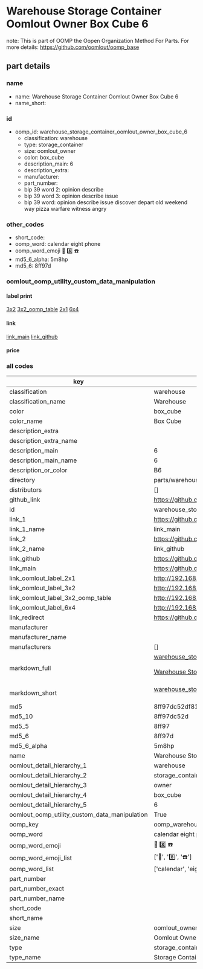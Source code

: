 # Warehouse Storage Container Oomlout Owner Box Cube 6  

note: This is part of OOMP the Oopen Organization Method For Parts. For more details: https://github.com/oomlout/oomp_base

##  part details
  







### name
* name: Warehouse Storage Container Oomlout Owner Box Cube 6
* name_short: 
### id
* oomp_id: warehouse_storage_container_oomlout_owner_box_cube_6
  * classification: warehouse
  * type: storage_container
  * size: oomlout_owner
  * color: box_cube
  * description_main: 6
  * description_extra: 
  * manufacturer: 
  * part_number: 
  * bip 39 word 2: opinion describe
  * bip 39 word 3: opinion describe issue
  * bip 39 word: opinion describe issue discover depart old weekend way pizza warfare witness angry

### other_codes
* short_code: 
* oomp_word: calendar eight phone
* oomp_word_emoji :calendar: :eight: :phone:
* md5_6_alpha: 5m8hp
* md5_6: 8ff97d






### oomlout_oomp_utility_custom_data_manipulation
#### label print
[3x2](http://192.168.1.245:1112/?label=oomp%205m8hp)
[3x2_oomp_table](http://192.168.1.108:1112/?label=oomp%205m8hp)
[2x1](http://192.168.1.242:1112/?label=oomp%205m8hp)
[6x4](http://192.168.1.55:1112/?label=oomp%205m8hp)    

#### link

[link_main](https://github.com/oomlout/oomlout_oomp_version_1_messy/tree/main/parts/warehouse_storage_container_oomlout_owner_box_cube_6) [link_github](https://github.com/oomlout/oomlout_oomp_version_1_messy/tree/main/parts/warehouse_storage_container_oomlout_owner_box_cube_6)                             

#### price







### all codes 
| key | value |  
| --- | --- |  
| classification | warehouse |  
| classification_name | Warehouse |  
| color | box_cube |  
| color_name | Box Cube |  
| description_extra |  |  
| description_extra_name |  |  
| description_main | 6 |  
| description_main_name | 6 |  
| description_or_color | B6 |  
| directory | parts/warehouse_storage_container_oomlout_owner_box_cube_6 |  
| distributors | [] |  
| github_link | https://github.com/oomlout/oomlout_oomp_part_src/tree/main/parts/warehouse_storage_container_oomlout_owner_box_cube_6 |  
| id | warehouse_storage_container_oomlout_owner_box_cube_6 |  
| link_1 | https://github.com/oomlout/oomlout_oomp_version_1_messy/tree/main/parts/warehouse_storage_container_oomlout_owner_box_cube_6 |  
| link_1_name | link_main |  
| link_2 | https://github.com/oomlout/oomlout_oomp_version_1_messy/tree/main/parts/warehouse_storage_container_oomlout_owner_box_cube_6 |  
| link_2_name | link_github |  
| link_github | https://github.com/oomlout/oomlout_oomp_version_1_messy/tree/main/parts/warehouse_storage_container_oomlout_owner_box_cube_6 |  
| link_main | https://github.com/oomlout/oomlout_oomp_version_1_messy/tree/main/parts/warehouse_storage_container_oomlout_owner_box_cube_6 |  
| link_oomlout_label_2x1 | http://192.168.1.242:1112/?label=oomp%205m8hp |  
| link_oomlout_label_3x2 | http://192.168.1.245:1112/?label=oomp%205m8hp |  
| link_oomlout_label_3x2_oomp_table | http://192.168.1.108:1112/?label=oomp%205m8hp |  
| link_oomlout_label_6x4 | http://192.168.1.55:1112/?label=oomp%205m8hp |  
| link_redirect | https://github.com/oomlout/oomlout_oomp_version_1_messy/tree/main/parts/warehouse_storage_container_oomlout_owner_box_cube_6 |  
| manufacturer |  |  
| manufacturer_name |  |  
| manufacturers | [] |  
| markdown_full | [warehouse_storage_container_oomlout_owner_box_cube_6](none)<br>[](none)<br>[Warehouse Storage Container Oomlout Owner Box Cube 6](none)<br><br> |  
| markdown_short | [warehouse_storage_container_oomlout_owner_box_cube_6](none)<br><br> |  
| md5 | 8ff97dc52df81f22681d63eeed4ee4db |  
| md5_10 | 8ff97dc52d |  
| md5_5 | 8ff97 |  
| md5_6 | 8ff97d |  
| md5_6_alpha | 5m8hp |  
| name | Warehouse Storage Container Oomlout Owner Box Cube 6 |  
| oomlout_detail_hierarchy_1 | warehouse |  
| oomlout_detail_hierarchy_2 | storage_container |  
| oomlout_detail_hierarchy_3 | owner |  
| oomlout_detail_hierarchy_4 | box_cube |  
| oomlout_detail_hierarchy_5 | 6 |  
| oomlout_oomp_utility_custom_data_manipulation | True |  
| oomp_key | oomp_warehouse_storage_container_oomlout_owner_box_cube_6 |  
| oomp_word | calendar eight phone |  
| oomp_word_emoji | :calendar: :eight: :phone: |  
| oomp_word_emoji_list | [':calendar:', ':eight:', ':phone:'] |  
| oomp_word_list | ['calendar', 'eight', 'phone'] |  
| part_number |  |  
| part_number_exact |  |  
| part_number_name |  |  
| short_code |  |  
| short_name |  |  
| size | oomlout_owner |  
| size_name | Oomlout Owner |  
| type | storage_container |  
| type_name | Storage Container |  
